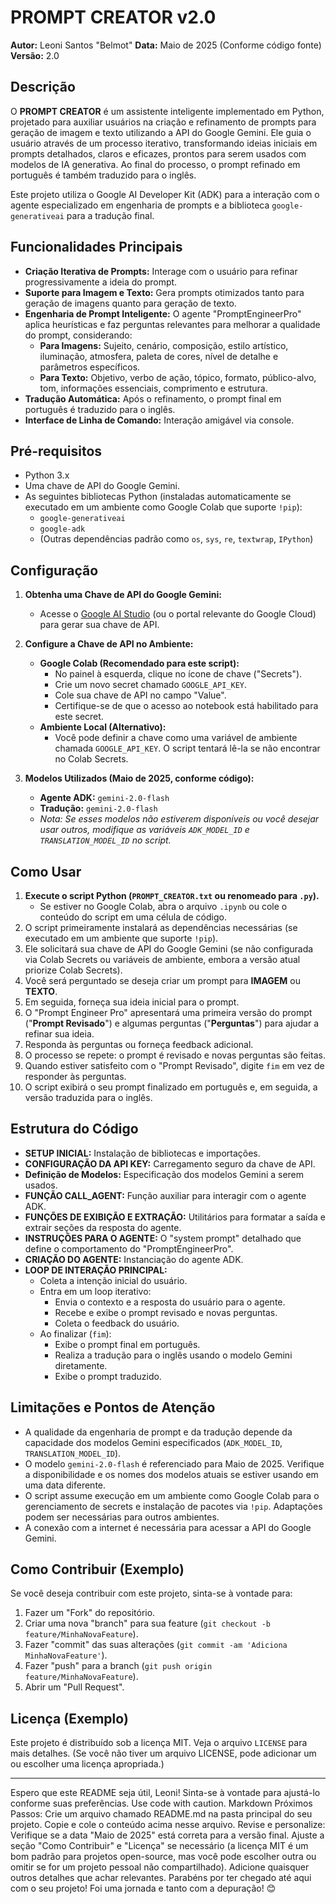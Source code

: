 # PROMPT CREATOR v2.0

**Autor:** Leoni Santos "Belmot"
**Data:** Maio de 2025 (Conforme código fonte)
**Versão:** 2.0

## Descrição

O **PROMPT CREATOR** é um assistente inteligente implementado em Python, projetado para auxiliar usuários na criação e refinamento de prompts para geração de imagem e texto utilizando a API do Google Gemini. Ele guia o usuário através de um processo iterativo, transformando ideias iniciais em prompts detalhados, claros e eficazes, prontos para serem usados com modelos de IA generativa. Ao final do processo, o prompt refinado em português é também traduzido para o inglês.

Este projeto utiliza o Google AI Developer Kit (ADK) para a interação com o agente especializado em engenharia de prompts e a biblioteca `google-generativeai` para a tradução final.

## Funcionalidades Principais

*   **Criação Iterativa de Prompts:** Interage com o usuário para refinar progressivamente a ideia do prompt.
*   **Suporte para Imagem e Texto:** Gera prompts otimizados tanto para geração de imagens quanto para geração de texto.
*   **Engenharia de Prompt Inteligente:** O agente "PromptEngineerPro" aplica heurísticas e faz perguntas relevantes para melhorar a qualidade do prompt, considerando:
    *   **Para Imagens:** Sujeito, cenário, composição, estilo artístico, iluminação, atmosfera, paleta de cores, nível de detalhe e parâmetros específicos.
    *   **Para Texto:** Objetivo, verbo de ação, tópico, formato, público-alvo, tom, informações essenciais, comprimento e estrutura.
*   **Tradução Automática:** Após o refinamento, o prompt final em português é traduzido para o inglês.
*   **Interface de Linha de Comando:** Interação amigável via console.

## Pré-requisitos

*   Python 3.x
*   Uma chave de API do Google Gemini.
*   As seguintes bibliotecas Python (instaladas automaticamente se executado em um ambiente como Google Colab que suporte `!pip`):
    *   `google-generativeai`
    *   `google-adk`
    *   (Outras dependências padrão como `os`, `sys`, `re`, `textwrap`, `IPython`)

## Configuração

1.  **Obtenha uma Chave de API do Google Gemini:**
    *   Acesse o [Google AI Studio](https://aistudio.google.com/) (ou o portal relevante do Google Cloud) para gerar sua chave de API.

2.  **Configure a Chave de API no Ambiente:**
    *   **Google Colab (Recomendado para este script):**
        *   No painel à esquerda, clique no ícone de chave ("Secrets").
        *   Crie um novo secret chamado `GOOGLE_API_KEY`.
        *   Cole sua chave de API no campo "Value".
        *   Certifique-se de que o acesso ao notebook está habilitado para este secret.
    *   **Ambiente Local (Alternativo):**
        *   Você pode definir a chave como uma variável de ambiente chamada `GOOGLE_API_KEY`. O script tentará lê-la se não encontrar no Colab Secrets.

3.  **Modelos Utilizados (Maio de 2025, conforme código):**
    *   **Agente ADK:** `gemini-2.0-flash`
    *   **Tradução:** `gemini-2.0-flash`
    *   *Nota: Se esses modelos não estiverem disponíveis ou você desejar usar outros, modifique as variáveis `ADK_MODEL_ID` e `TRANSLATION_MODEL_ID` no script.*

## Como Usar

1.  **Execute o script Python (`PROMPT_CREATOR.txt` ou renomeado para `.py`).**
    *   Se estiver no Google Colab, abra o arquivo `.ipynb` ou cole o conteúdo do script em uma célula de código.
2.  O script primeiramente instalará as dependências necessárias (se executado em um ambiente que suporte `!pip`).
3.  Ele solicitará sua chave de API do Google Gemini (se não configurada via Colab Secrets ou variáveis de ambiente, embora a versão atual priorize Colab Secrets).
4.  Você será perguntado se deseja criar um prompt para **IMAGEM** ou **TEXTO**.
5.  Em seguida, forneça sua ideia inicial para o prompt.
6.  O "Prompt Engineer Pro" apresentará uma primeira versão do prompt ("**Prompt Revisado**") e algumas perguntas ("**Perguntas**") para ajudar a refinar sua ideia.
7.  Responda às perguntas ou forneça feedback adicional.
8.  O processo se repete: o prompt é revisado e novas perguntas são feitas.
9.  Quando estiver satisfeito com o "Prompt Revisado", digite `fim` em vez de responder às perguntas.
10. O script exibirá o seu prompt finalizado em português e, em seguida, a versão traduzida para o inglês.

## Estrutura do Código

*   **SETUP INICIAL:** Instalação de bibliotecas e importações.
*   **CONFIGURAÇÃO DA API KEY:** Carregamento seguro da chave de API.
*   **Definição de Modelos:** Especificação dos modelos Gemini a serem usados.
*   **FUNÇÃO CALL_AGENT:** Função auxiliar para interagir com o agente ADK.
*   **FUNÇÕES DE EXIBIÇÃO E EXTRAÇÃO:** Utilitários para formatar a saída e extrair seções da resposta do agente.
*   **INSTRUÇÕES PARA O AGENTE:** O "system prompt" detalhado que define o comportamento do "PromptEngineerPro".
*   **CRIAÇÃO DO AGENTE:** Instanciação do agente ADK.
*   **LOOP DE INTERAÇÃO PRINCIPAL:**
    *   Coleta a intenção inicial do usuário.
    *   Entra em um loop iterativo:
        *   Envia o contexto e a resposta do usuário para o agente.
        *   Recebe e exibe o prompt revisado e novas perguntas.
        *   Coleta o feedback do usuário.
    *   Ao finalizar (`fim`):
        *   Exibe o prompt final em português.
        *   Realiza a tradução para o inglês usando o modelo Gemini diretamente.
        *   Exibe o prompt traduzido.

## Limitações e Pontos de Atenção

*   A qualidade da engenharia de prompt e da tradução depende da capacidade dos modelos Gemini especificados (`ADK_MODEL_ID`, `TRANSLATION_MODEL_ID`).
*   O modelo `gemini-2.0-flash` é referenciado para Maio de 2025. Verifique a disponibilidade e os nomes dos modelos atuais se estiver usando em uma data diferente.
*   O script assume execução em um ambiente como Google Colab para o gerenciamento de secrets e instalação de pacotes via `!pip`. Adaptações podem ser necessárias para outros ambientes.
*   A conexão com a internet é necessária para acessar a API do Google Gemini.

## Como Contribuir (Exemplo)

Se você deseja contribuir com este projeto, sinta-se à vontade para:
1.  Fazer um "Fork" do repositório.
2.  Criar uma nova "branch" para sua feature (`git checkout -b feature/MinhaNovaFeature`).
3.  Fazer "commit" das suas alterações (`git commit -am 'Adiciona MinhaNovaFeature'`).
4.  Fazer "push" para a branch (`git push origin feature/MinhaNovaFeature`).
5.  Abrir um "Pull Request".

## Licença (Exemplo)

Este projeto é distribuído sob a licença MIT. Veja o arquivo `LICENSE` para mais detalhes.
(Se você não tiver um arquivo LICENSE, pode adicionar um ou escolher uma licença apropriada.)

---

Espero que este README seja útil, Leoni! Sinta-se à vontade para ajustá-lo conforme suas preferências.
Use code with caution.
Markdown
Próximos Passos:
Crie um arquivo chamado README.md na pasta principal do seu projeto.
Copie e cole o conteúdo acima nesse arquivo.
Revise e personalize:
Verifique se a data "Maio de 2025" está correta para a versão final.
Ajuste a seção "Como Contribuir" e "Licença" se necessário (a licença MIT é um bom padrão para projetos open-source, mas você pode escolher outra ou omitir se for um projeto pessoal não compartilhado).
Adicione quaisquer outros detalhes que achar relevantes.
Parabéns por ter chegado até aqui com o seu projeto! Foi uma jornada e tanto com a depuração! 😊
